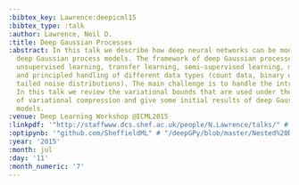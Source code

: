 ```yaml
---
:bibtex_key: Lawrence:deepicml15
:bibtex_type: :talk
:author: Lawrence, Neil D.
:title: Deep Gaussian Processes
:abstract: In this talk we describe how deep neural networks can be modified to produce
  deep Gaussian process models. The framework of deep Gaussian processes allow for
  unsupervised learning, transfer learning, semi-supervised learning, multi-task learning
  and principled handling of different data types (count data, binary data, heavy
  tailed noise distributions). The main challenge is to handle the intractabilities.
  In this talk we review the variational bounds that are used under the framework
  of variational compression and give some initial results of deep Gaussian process
  models.
:venue: Deep Learning Workshop @ICML2015
:linkpdf: '"http://staffwww.dcs.shef.ac.uk/people/N.Lawrence/talks/" # "deepgp_icmldeep15.pdf"'
:optipynb: '"github.com/SheffieldML" # "/deepGPy/blob/master/Nested%20Deep%20GPs.ipynb"'
:year: '2015'
:month: jul
:day: '11'
:month_numeric: '7'
---
```

